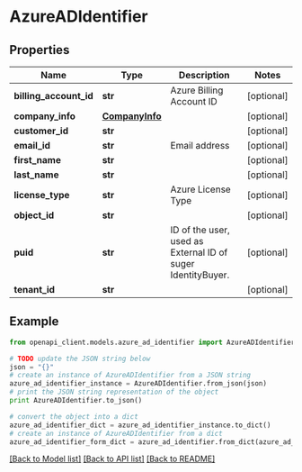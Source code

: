 # AzureADIdentifier


## Properties
Name | Type | Description | Notes
------------ | ------------- | ------------- | -------------
**billing_account_id** | **str** | Azure Billing Account ID | [optional] 
**company_info** | [**CompanyInfo**](CompanyInfo.md) |  | [optional] 
**customer_id** | **str** |  | [optional] 
**email_id** | **str** | Email address | [optional] 
**first_name** | **str** |  | [optional] 
**last_name** | **str** |  | [optional] 
**license_type** | **str** | Azure License Type | [optional] 
**object_id** | **str** |  | [optional] 
**puid** | **str** | ID of the user, used as External ID of suger IdentityBuyer. | [optional] 
**tenant_id** | **str** |  | [optional] 

## Example

```python
from openapi_client.models.azure_ad_identifier import AzureADIdentifier

# TODO update the JSON string below
json = "{}"
# create an instance of AzureADIdentifier from a JSON string
azure_ad_identifier_instance = AzureADIdentifier.from_json(json)
# print the JSON string representation of the object
print AzureADIdentifier.to_json()

# convert the object into a dict
azure_ad_identifier_dict = azure_ad_identifier_instance.to_dict()
# create an instance of AzureADIdentifier from a dict
azure_ad_identifier_form_dict = azure_ad_identifier.from_dict(azure_ad_identifier_dict)
```
[[Back to Model list]](../README.md#documentation-for-models) [[Back to API list]](../README.md#documentation-for-api-endpoints) [[Back to README]](../README.md)


